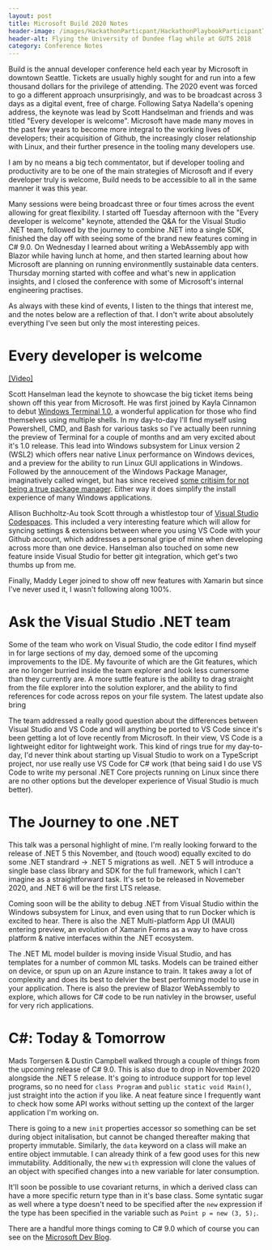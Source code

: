 ```yaml
---
layout: post
title: Microsoft Build 2020 Notes
header-image: /images/HackathonParticpant/HackathonPlaybookParticipantTitle.jpg
header-alt: Flying the University of Dundee flag while at GUTS 2018
category: Conference Notes
---
```


Build is the annual developer conference held each year by Microsoft in downtown Seattle. Tickets are usually highly sought for and run into a few thousand dollars for the privilege of attending. The 2020 event was forced to go a different approach unsurprisingly, and was to be broadcast across 3 days as a digital event, free of charge. Following Satya Nadella's opening address, the keynote was lead by Scott Handselman and friends and was titled "Every developer is welcome". Microsoft have made many moves in the past few years to become more integral to the working lives of developers; their acquisition of Github, the increasingly closer relationship with Linux, and their further presence in the tooling many developers use.

I am by no means a big tech commentator, but if developer tooling and productivity are to be one of the main strategies of Microsoft and if every developer truly is welcome, Build needs to be accessible to all in the same manner it was this year.

Many sessions were being broadcast three or four times across the event allowing for great flexibility. I started off Tuesday afternoon with the "Every developer is welcome" keynote, attended the Q&A for the Visual Studio .NET team, followed by the journey to combine .NET into a single SDK, finished the day off with seeing some of the brand new features coming in C# 9.0. On Wednesday I learned about writing a WebAssembly app with Blazor while having lunch at home, and then started learning about how Microsoft are planning on running environmentlly sustainable data centers. Thursday morning started with coffee and what's new in application insights, and I closed the conference with some of Microsoft's internal engineering practises.

As always with these kind of events, I listen to the things that interest me, and the notes below are a reflection of that. I don't write about absolutely everything I've seen but only the most interesting peices.

# Every developer is welcome
[[Video]](https://mybuild.microsoft.com/sessions/871ef73f-f04a-405b-a0fa-01d7433067d1?source=schedule) 

Scott Hanselman lead the keynote to showcase the big ticket items being shown off this year from Microsoft. He was first joined by Kayla Cinnamon to debut [Windows Terminal 1.0](https://devblogs.microsoft.com/commandline/windows-terminal-1-0/), a wonderful application for those who find themselves using multiple shells. In my day-to-day I'll find myself using Powershell, CMD, and Bash for various tasks so I've actually been running the preview of Terminal for a couple of months and am very excited about it's 1.0 release. This lead into Windows subsystem for Linux version 2 (WSL2) which offers near native Linux performance on Windows devices, and a preview for the ability to run Linux GUI applications in Windows. Followed by the annoucement of the Windows Package Manager, imaginatively called winget, but has since received [some critisim for not being a true package manager](https://www.theregister.co.uk/2020/05/20/microsoft_announces_official_windows_package/). Either way it does simplify the install experience of many Windows applications. 

Allison Buchholtz-Au took Scott through a whistlestop tour of [Visual Studio Codespaces](https://aka.ms/codespaces). This included a very interesting feature which will allow for syncing settings & extensions between where you using VS Code with your Github account, which addresses a personal gripe of mine when developing across more than one device. Hanselman also touched on some new feature inside Visual Studio for better git integration, which get's two thumbs up from me.

Finally, Maddy Leger joined to show off new features with Xamarin but since I've never used it, I wasn't following along 100%.

# Ask the Visual Studio .NET team

Some of the team who work on Visual Studio, the code editor I find myself in for large sections of my day, demoed some of the upcoming improvements to the IDE. My favourite of which are the Git features, which are no longer burried inside the team explorer and look less cumersome than they currently are. A more suttle feature is the ability to drag straight from the file explorer into the solution explorer, and the ability to find references for code across repos on your file system. The latest update also bring

The team addressed a really good question about the differences between Visual Studio and VS Code and will anything be ported to VS Code since it's been getting a lot of love recently from Microsoft. In their view, VS Code is a lightweight editor for lightweight work. This kind of rings true for my day-to-day, I'd never think about starting up Visual Studio to work on a TypeScript project, nor use really use VS Code for C# work (that being said I do use VS Code to write my personal .NET Core projects running on Linux since there are no other options but the developer experience of Visual Studio is much better).

# The Journey to one .NET

This talk was a personal highlight of mine. I'm really looking forward to the release of .NET 5 this November, and (touch wood) equally excited to do some .NET standrard -> .NET 5 migrations as well. .NET 5 will introduce a single base class library and SDK for the full framework, which I can't imagine as a straightforward task. It's set to be released in Novemeber 2020, and .NET 6 will be the first LTS release.

Coming soon will be the ability to debug .NET from Visual Studio within the Windows subsystem for Linux, and even using that to run Docker which is excited to hear. There is also the .NET Multi-platform App UI (MAUI) entering preview, an evolution of Xamarin Forms as a way to have cross platform & native interfaces within the .NET ecosystem.

The .NET ML model builder is moving inside Visual Studio, and has templates for a number of common ML tasks. Models can be trained either on device, or spun up on an Azure instance to train. It takes away a lot of complexity and does its best to delvier the best performing model to use in your application. There is also the preview of Blazor WebAssembly to explore, which allows for C# code to be run nativley in the browser, useful for very rich applications.

# C#: Today & Tomorrow

Mads Torgersen & Dustin Campbell walked through a couple of things from the upcoming release of C# 9.0. This is also due to drop in November 2020 alongside the .NET 5 release. It's going to introduce support for top level programs, so no need for `class Program` and `public static void Main()`, just straight into the action if you like. A neat feature since I frequently want to check how some API works without setting up the context of the larger application I'm working on.

There is going to a new `init` properties accessor so something can be set during object initalisation, but cannot be changed thereafter making that property immutable. Similarly, the `data` keyword on a class will make an entire object immutable. I can already think of a few good uses for this new immutability. Additionally, the new `with` expression will clone the values of an object with specified changes into a new variable for later consumption.

It'll soon be possible to use covariant returns, in which a derived class can have a more specific return type than in it's base class. Some syntatic sugar as well where a type doesn't need to be specified after the `new` expression if the type has been specified in the variable such as `Point p = new (3, 5);`.

There are a handful more things coming to C# 9.0 which of course you can see on the [Microsoft Dev Blog](https://devblogs.microsoft.com/dotnet/welcome-to-c-9-0/).
